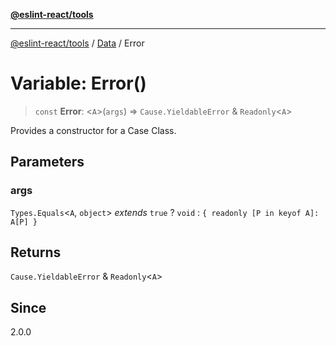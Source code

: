[**@eslint-react/tools**](../../../README.md)

***

[@eslint-react/tools](../../../README.md) / [Data](../README.md) / Error

# Variable: Error()

> `const` **Error**: \<`A`\>(`args`) => `Cause.YieldableError` & `Readonly`\<`A`\>

Provides a constructor for a Case Class.

## Parameters

### args

`Types.Equals`\<`A`, `object`\> *extends* `true` ? `void` : `{ readonly [P in keyof A]: A[P] }`

## Returns

`Cause.YieldableError` & `Readonly`\<`A`\>

## Since

2.0.0
